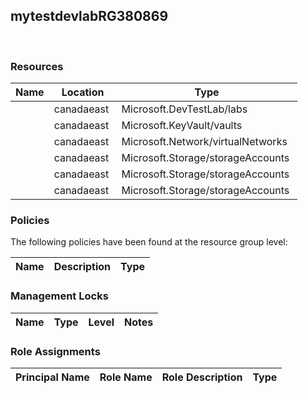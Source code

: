 
## mytestdevlabRG380869 
 
### Resources


| Name | Location | Type |
| --- | --- | --- |
|   | canadaeast  | Microsoft.DevTestLab/labs  |
|   | canadaeast  | Microsoft.KeyVault/vaults  |
|   | canadaeast  | Microsoft.Network/virtualNetworks  |
|   | canadaeast  | Microsoft.Storage/storageAccounts  |
|   | canadaeast  | Microsoft.Storage/storageAccounts  |
|   | canadaeast  | Microsoft.Storage/storageAccounts  |

### Policies
The following policies have been found at the resource group level: 

| Name | Description | Type |
| --- | --- | --- |

### Management Locks


| Name | Type | Level | Notes |
| --- | --- | --- | --- |

### Role Assignments


| Principal Name | Role Name | Role Description | Type |
| --- | --- | --- | --- |
